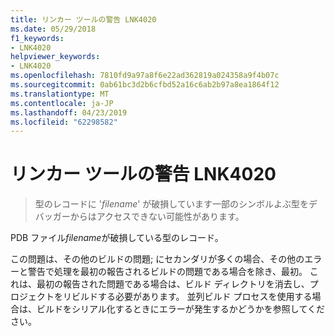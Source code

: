 ```yaml
---
title: リンカー ツールの警告 LNK4020
ms.date: 05/29/2018
f1_keywords:
- LNK4020
helpviewer_keywords:
- LNK4020
ms.openlocfilehash: 7810fd9a97a8f6e22ad362819a024358a9f4b07c
ms.sourcegitcommit: 0ab61bc3d2b6cfbd52a16c6ab2b97a8ea1864f12
ms.translationtype: MT
ms.contentlocale: ja-JP
ms.lasthandoff: 04/23/2019
ms.locfileid: "62298582"
---
```

# <a name="linker-tools-warning-lnk4020"></a>リンカー ツールの警告 LNK4020

> 型のレコードに '*filename*' が破損しています一部のシンボルよぶ型をデバッガーからはアクセスできない可能性があります。

PDB ファイル*filename*が破損している型のレコード。

この問題は、その他のビルドの問題; にセカンダリが多くの場合、その他のエラーと警告で処理を最初の報告されるビルドの問題である場合を除き、最初。 これは、最初の報告された問題である場合は、ビルド ディレクトリを消去し、プロジェクトをリビルドする必要があります。 並列ビルド プロセスを使用する場合は、ビルドをシリアル化するときにエラーが発生するかどうかを参照してください。